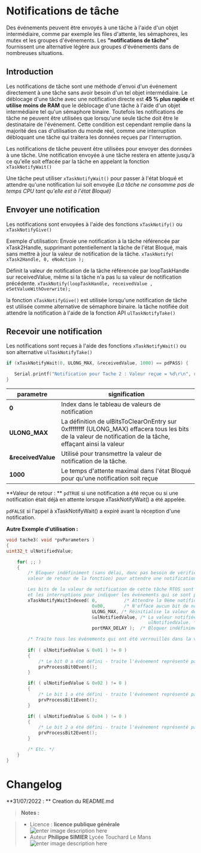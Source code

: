 ﻿# Notifications de tâche

Des événements peuvent être envoyés à une tâche à l'aide d'un objet intermédiaire, comme par exemple les files d'attente, les sémaphores, les mutex et les groupes d'événements.
Les **"notifications de tâche"**  fournissent une alternative légère aux groupes d'événements dans de nombreuses situations.

## Introduction

Les notifications de tâche sont une méthode d'envoi d'un événement directement à une tâche sans avoir besoin d'un tel objet intermédiaire. Le déblocage d'une tâche  avec une notification directe est **45 % plus rapide** et **utilise moins de RAM** que le déblocage d'une tâche à l'aide d'un objet intermédiaire tel qu'un sémaphore binaire.
Toutefois  les notifications de tâche  ne peuvent être utilisées que lorsqu'une seule tâche doit être le destinataire de l'événement. Cette condition est cependant remplie dans la majorité des cas d'utilisation du monde réel, comme une interruption débloquant une tâche qui traitera les données reçues par l'interruption.

Les notifications de tâche peuvent être utilisées pour envoyer des données à une tâche. Une notification envoyée à une tâche restera en attente jusqu'à ce qu'elle soit effacée par la tâche en appelant la fonction `xTaskNotifyWait()`

Une tâche peut utiliser `xTaskNotifyWait()` pour passer à l'état bloqué et attendre qu'une notification lui soit envoyée *(La tâche ne consomme pas de temps CPU tant qu'elle est à l'état Bloqué)*

## Envoyer une notification

Les notifications sont envoyées à l'aide des fonctions `xTaskNotify()`  ou `xTaskNotifyGive()`

Exemple d'utilisation:
Envoie une notification à la tâche référencée par xTask2Handle, supprimant potentiellement la tâche de l'état Bloqué, mais sans mettre à jour la  valeur de notification de la tâche. `xTaskNotify( xTask2Handle, 0, eNoAction );`

Définit la valeur de notification de la tâche référencée par loopTaskHandle sur receivedValue,  même si la tâche n'a pas lu sa valeur de notification précédente. 
`xTaskNotify(loopTaskHandle, receivedValue , eSetValueWithOverwrite);`

la fonction `xTaskNotifyGive()`  est utilisée lorsqu'une notification de tâche est utilisée comme alternative de sémaphore binaire. la tâche notifiée doit attendre la notification à l'aide de la fonction API `ulTaskNotifyTake()`

## Recevoir une notification
Les notifications sont reçues à l'aide des fonctions `xTaskNotifyWait()` ou son alternative `ulTaskNotifyTake()`

```cpp
if (xTaskNotifyWait(0, ULONG_MAX, &receivedValue, 1000) == pdPASS) {

   Serial.printf("Notification pour Tache 2 : Valeur reçue = %d\r\n", receivedValue);
}
```

| parametre |  signification |
|-----|------|
|**0**| Index dans le tableau de valeurs de notification | 
| **ULONG_MAX** |La définition de ulBitsToClearOnEntry sur 0xffffffff (ULONG_MAX) effacera tous les bits de la valeur de notification de la tâche, effaçant ainsi la valeur|
|**&receivedValue**| Utilisé pour transmettre la valeur de notification de la tâche.|
|**1000**| Le temps d'attente maximal dans l'état Bloqué pour qu'une notification soit reçue |

**Valeur de retour  : **
`pdTRUE` si une notification a été reçue ou si une notification était déjà en attente lorsque xTaskNotifyWait() a été appelée.


`pdFALSE` si l'appel à xTaskNotifyWait() a expiré avant la réception d'une notification.

**Autre Exemple d'utilisation :**
```cpp
void tache3( void *pvParameters ) 
{ 
uint32_t ulNotifiedValue; 

    for( ;; ) 
    { 
        /* Bloquer indéfiniment (sans délai, donc pas besoin de vérifier la 
        valeur de retour de la fonction) pour attendre une notification. 

        Les bits de la valeur de notification de cette tâche RTOS sont définis par les tâches de notification 
        et les interruptions pour indiquer les événements qui se sont produits. */ 
        xTaskNotifyWaitIndexed( 0,          /* Attendre la 0ème notification. */
                                0x00,       /* N'efface aucun bit de notification à l'entrée. */ 
                                ULONG_MAX, /* Réinitialise la valeur de notification à 0 à la sortie. */ 
                                &ulNotifiedValue, /* La valeur notifiée passe dans 
                                                     ulNotifiedValue. */ 
                                portMAX_DELAY );  /* Bloquer indéfiniment. */ 

        /* Traite tous les événements qui ont été verrouillés dans la valeur notifiée. */
 
        if( ( ulNotifiedValue & 0x01 ) != 0 ) 
        { 
            /* Le bit 0 a été défini - traite l'événement représenté par le bit 0. */ 
            prvProcessBit0Event(); 
        }

        if( ( ulNotifiedValue & 0x02 ) != 0 ) 
        { 
            /* Le bit 1 a été défini - traite l'événement représenté par le bit 1. */ 
            prvProcessBit1Event(); 
        } 

        if( ( ulNotifiedValue & 0x04 ) != 0 ) 
        { 
            /* Le bit 2 a été défini - traite l'événement représenté par le bit 2. */ 
            prvProcessBit2Event(); 
        } 

        /* Etc. */ 
    } 
}
```


# Changelog

**31/07/2022 : ** Creation du README.md 

> **Notes :**


> - Licence : **licence publique générale** ![enter image description here](https://img.shields.io/badge/licence-GPL-green.svg)
> - Auteur **Philippe SIMIER** Lycée Touchard Le Mans
>  ![enter image description here](https://img.shields.io/badge/built-passing-green.svg)
<!-- TOOLBOX 

Génération des badges : https://shields.io/
Génération de ce fichier : https://stackedit.io/editor#



